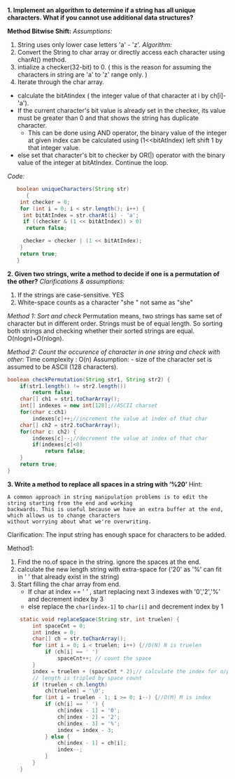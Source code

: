 **1. Implement an algorithm to determine if a string has all unique characters. What if you
cannot use additional data structures?**

**Method Bitwise Shift:**
*Assumptions:*
1. String uses only lower case letters 'a' - 'z'.
*Algorithm:*
1. Convert the String to char array or directly access each character using charAt() method.
2. intialize a checker(32-bit) to 0. ( this is the reason for assuming the characters in string are 'a' to 'z' range only. )
3. Iterate through the char array.
  * calculate the bitAtindex ( the integer value of that character at i by  ch[i]-'a').
  * If the current character's bit value is already set in the checker, its value must be greater than 0 and that shows the string has duplicate character. 
    - This can be done using AND operator, the binary value of the integer at given index can be calculated using (1<<bitAtIndex) left shift 1 by that integer value.
  * else set that character's bit to checker by OR(|) operator with the binary value of the integer at bitAtIndex. Continue the loop.

*Code:*
```java
   boolean uniqueCharacters(String str) 
	  {
    int checker = 0; 
    for (int i = 0; i < str.length(); i++) { 
     int bitAtIndex = str.charAt(i) - 'a'; 
     if ((checker & (1 << bitAtIndex)) > 0) 
      return false; 

     checker = checker | (1 << bitAtIndex); 
    } 
    return true; 
   } 
```

**2. Given two strings, write a method to decide if one is a permutation of the other?**
*Clarifications & assumptions:*
1. If the strings are case-sensitive. YES
2. White-space counts as a character "she    " not same as "she"

*Method 1: Sort and check*
Permutation means, two strings has same set of character but in different order.
Strings must be of equal length.
So sorting both strings and checking whether their sorted strings are equal. O(nlogn)+O(nlogn).

*Method 2: Count the occurence of character in one string and check with other:*
Time complexity : O(n) 
Assumption:
	- size of the character set is assumed to be ASCII (128 characters).
```java
boolean checkPermutation(String str1, String str2) {
	if(str1.length() != str2.length())
		return false;
	char[] ch1 = str1.toCharArray();
	int[] indexes = new int[128];//ASCII charset 
	for(char c:ch1)
		indexes[c]++;//increment the value at index of that char
	char[] ch2 = str2.toCharArray();
	for(char c: ch2) {
		indexes[c]--;//decrement the value at index of that char
		if(indexes[c]<0)
			return false;
	}
	return true;
}
```
**3. Write a method to replace all spaces in a string with ‘%20’**
Hint:
```reference
A common approach in string manipulation problems is to edit the string starting from the end and working
backwards. This is useful because we have an extra buffer at the end, which allows us to change characters
without worrying about what we're overwriting.
```
Clarification:
The input string has enough space for characters to be added. 

Method1:
1. Find the no.of space in the string. ignore the spaces at the end.
2. calculate the new length string with extra-space for ('20' as '%' can fit in ' ' that already exist in the string)
3. Start filling the char array from end.
   * If char at index == ' ' , start replacing next 3 indexes with '0','2','%' and decrement index by 3
   * else replace the ```char[index-1]``` to ```char[i]``` and decrement index by 1
```java
	static void replaceSpace(String str, int truelen) {
		int spaceCnt = 0;
		int index = 0;
		char[] ch = str.toCharArray();
		for (int i = 0; i < truelen; i++) {//O(N) N is truelen
			if (ch[i] == ' ')
				spaceCnt++; // count the space
		}
		index = truelen + (spaceCnt * 2);// calculate the index for o/p
		// length is tripled by space count
		if (truelen < ch.length)
			ch[truelen] = '\0';
		for (int i = truelen - 1; i >= 0; i--) {//O(M) M is index
			if (ch[i] == ' ') {
				ch[index - 1] = '0';
				ch[index - 2] = '2';
				ch[index - 3] = '%';
				index = index - 3;
			} else {
				ch[index - 1] = ch[i];
				index--;
			}
		}
	}
```


